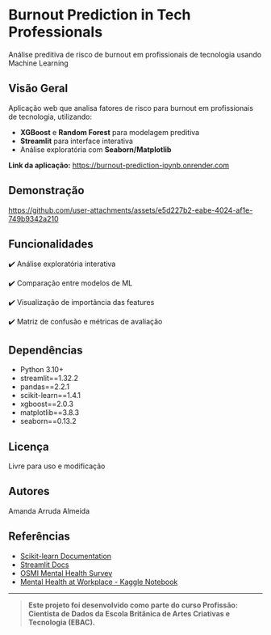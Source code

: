 # Burnout Prediction in Tech Professionals

Análise preditiva de risco de burnout em profissionais de tecnologia usando Machine Learning 

## Visão Geral 

Aplicação web que analisa fatores de risco para burnout em profissionais de tecnologia, utilizando:

- **XGBoost** e **Random Forest** para modelagem preditiva
- **Streamlit** para interface interativa
- Análise exploratória com **Seaborn/Matplotlib**

**Link da aplicação:** https://burnout-prediction-ipynb.onrender.com

## Demonstração 

https://github.com/user-attachments/assets/e5d227b2-eabe-4024-af1e-749b9342a210

## Funcionalidades

✔️ Análise exploratória interativa

✔️ Comparação entre modelos de ML

✔️ Visualização de importância das features

✔️ Matriz de confusão e métricas de avaliação

## Dependências

* Python 3.10+
* streamlit==1.32.2
* pandas==2.2.1
* scikit-learn==1.4.1
* xgboost==2.0.3
* matplotlib==3.8.3
* seaborn==0.13.2

## Licença

Livre para uso e modificação

## Autores

Amanda Arruda Almeida 

## Referências
- [Scikit-learn Documentation](https://scikit-learn.org/stable/documentation.html)
- [Streamlit Docs](https://docs.streamlit.io)
- [OSMI Mental Health Survey](https://osmihelp.org/research)
- [Mental Health at Workplace - Kaggle Notebook](https://www.kaggle.com/code/aditimulye/mental-health-at-workplace)
---------------------------------------------------------------------------------------------------------------------------------------------------------------------------

> **Este projeto foi desenvolvido como parte do curso Profissão: Cientista de Dados
da Escola Britânica de Artes Criativas e Tecnologia (EBAC).**
